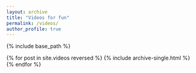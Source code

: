 ```yaml
---
layout: archive
title: "Videos for fun"
permalink: /videos/
author_profile: true
---
```


{% include base_path %}

{% for post in site.videos reversed %}
  {% include archive-single.html %}
{% endfor %}
